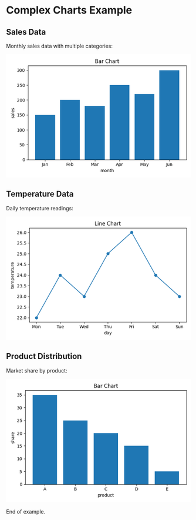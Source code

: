 # Complex Charts Example

## Sales Data

Monthly sales data with multiple categories:

![Chart](chart_000.png "Generated Chart")

## Temperature Data

Daily temperature readings:

![Chart](chart_001.png "Generated Chart")

## Product Distribution

Market share by product:

![Chart](chart_002.png "Generated Chart")

End of example.